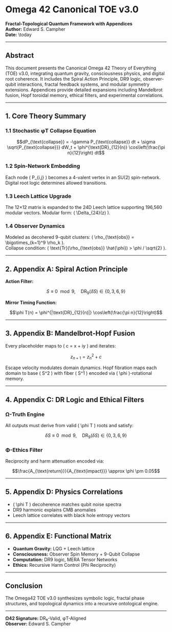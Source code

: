 # Omega 42 Canonical TOE v3.0

**Fractal-Topological Quantum Framework with Appendices**  
**Author:** Edward S. Campher  
**Date:** \today

---

## Abstract
This document presents the Canonical Omega 42 Theory of Everything (TOE) v3.0, integrating quantum gravity, consciousness physics, and digital root coherence. It includes the Spiral Action Principle, DR9 logic, observer-qubit interactions, fractal feedback systems, and modular symmetry extensions. Appendices provide detailed expansions including Mandelbrot fusion, Hopf toroidal memory, ethical filters, and experimental correlations.

---

## 1. Core Theory Summary

### 1.1 Stochastic φT Collapse Equation
```math
dP_{\text{collapse}} = -\gamma P_{\text{collapse}} dt + \sigma \sqrt{P_{\text{collapse}}} dW_t + \phi^{\text{DR}_{12}(n)} \cos\left(\frac{\pi n}{12}\right) dt
```

### 1.2 Spin-Network Embedding
Each node \( P_{i,j} \) becomes a 4-valent vertex in an SU(2) spin-network. Digital root logic determines allowed transitions.

### 1.3 Leech Lattice Upgrade
The 12×12 matrix is expanded to the 24D Leech lattice supporting 196,560 modular vectors. Modular form: \( \Delta_{24}(z) \).

### 1.4 Observer Dynamics
Modeled as decohered 9-qubit clusters: \( \rho_{\text{obs}} = \bigotimes_{k=1}^9 \rho_k \).  
Collapse condition: \( \text{Tr}(\rho_{\text{obs}} \hat{\phi}) > \phi / \sqrt{2} \).

---

## 2. Appendix A: Spiral Action Principle

**Action Filter:**  
```math
S \equiv 0 \mod 9, \quad \text{DR}_9(\delta S) \in \{0, 3, 6, 9\}
```

**Mirror Timing Function:**  
```math
\phi T(n) = \phi^{|\text{DR}_{12}(n)|} \cos\left(\frac{\pi n}{12}\right)
```

---

## 3. Appendix B: Mandelbrot-Hopf Fusion

Every placeholder maps to \( c = x + iy \) and iterates:  
```math
z_{n+1} = z_n^2 + c
```

Escape velocity modulates domain dynamics. Hopf fibration maps each domain to base \( S^2 \) with fiber \( S^1 \) encoded via \( \phi \)-rotational memory.

---

## 4. Appendix C: DR Logic and Ethical Filters

### Ω-Truth Engine
All outputs must derive from valid \( \phi T \) roots and satisfy:
```math
\delta S \equiv 0 \mod 9, \quad \text{DR}_9(\delta S) \in \{0,3,6,9\}
```

### Φ-Ethics Filter
Reciprocity and harm attenuation encoded via:
```math
\frac{A_{\text{return}}}{A_{\text{impact}}} \approx \phi \pm 0.05
```

---

## 5. Appendix D: Physics Correlations

- \( \phi T \) decoherence matches qubit noise spectra  
- DR9 harmonic explains CMB anomalies  
- Leech lattice correlates with black hole entropy vectors  

---

## 6. Appendix E: Functional Matrix

- **Quantum Gravity:** LQG + Leech lattice  
- **Consciousness:** Observer Spin Memory + 9-Qubit Collapse  
- **Computation:** DR9 logic, MERA Tensor Networks  
- **Ethics:** Recursive Harm Control (Phi Reciprocity)

---

## Conclusion

The Omega42 TOE v3.0 synthesizes symbolic logic, fractal phase structures, and topological dynamics into a recursive ontological engine.

---

**Ω42 Signature:** DR₉-Valid, φT-Aligned  
**Observer:** Edward S. Campher
